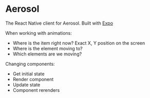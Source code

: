 # Aerosol
The React Native client for Aerosol. Built with [Expo](https://docs.expo.io)

When working with animations:
- Where is the item right now? Exact X, Y position on the screen
- Where is the element moving to?
- Which elements are we moving?

Changing components:
- Get initial state
- Render component
- Update state
- Component rerenders
